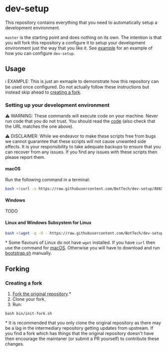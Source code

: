 # dev-setup

This repository contains everything that you need to automatically setup a development environment.

`master` is the starting point and does nothing on its own. The intention is that you will fork this repository a configure it to setup your development environment just the way that you like it. See [example][example-branch] for an example of how you can configure `dev-setup`.

## Usage

ℹ️ EXAMPLE: This is just an exmaple to demonstrate how this repository can be used once configured. Do not actually follow these instructions but instead skip ahead to [creating a fork](#creating-a-fork).

### Setting up your development environment

⚠️ WARNING: These commands will execute code on your machine. Never run code that you do not trust. You should read the [code](https://raw.githubusercontent.com/BotTech/dev-setup/88656691b2731f9cb83ca18cf51312206913d177/bootstrap.sh) (also check that the URL matches the one above).

⚠️ DISCLAIMER: While we endeavor to make these scripts free from bugs we cannot guarantee that these scripts will not cause unwanted side effects. It is your responsibility to take adequate backups to ensure that you can recover from any issues. If you find any issues with these scripts then please report them.

#### macOS

Run the following command in a terminal:
```bash
bash <(curl -s https://raw.githubusercontent.com/BotTech/dev-setup/88656691b2731f9cb83ca18cf51312206913d177/bootstrap.sh)
```

#### Windows

TODO

#### Linux and Windows Subsystem for Linux

```bash
bash <(wget -q -O - https://raw.githubusercontent.com/BotTech/dev-setup/88656691b2731f9cb83ca18cf51312206913d177/bootstrap.sh)
```
\* Some flavours of Linux do not have `wget` installed. If you have `curl` then use the command for [macOS](#macos). Otherwise you will have to download and run [bootstrap.sh](https://raw.githubusercontent.com/BotTech/dev-setup/88656691b2731f9cb83ca18cf51312206913d177/bootstrap.sh) manually.

## Forking

### Creating a fork

1. [Fork the original repository][fork-do-not-change-this].*
1. Clone your fork.
1. Run:
```
bash bin/init-fork.sh
```

\* It is recommended that you only clone the original repository as there may be a lag in the intermediary repository getting updates from upstream. If you find a fork which has things that the original repository doesn't have then encourage the maintaner (or submit a PR yourself) to contribute these changes.

[fork-do-not-change-this]: https://github.com/BotTech/dev-setup/fork
[example-branch]: https://github.com/BotTech/dev-setup/blob/example

